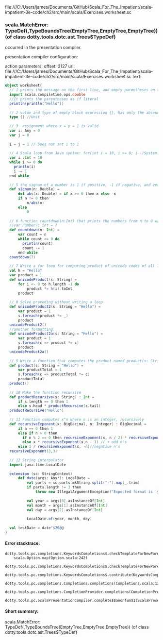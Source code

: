 file:///C:/Users/james/Documents/GitHub/Scala_For_The_Impatient/scala-impatient-3e-code/ch2/src/main/scala/Exercises.worksheet.sc
### scala.MatchError: TypeDef(<error>,TypeBoundsTree(EmptyTree,EmptyTree,EmptyTree)) (of class dotty.tools.dotc.ast.Trees$TypeDef)

occurred in the presentation compiler.

presentation compiler configuration:


action parameters:
offset: 3127
uri: file:///C:/Users/james/Documents/GitHub/Scala_For_The_Impatient/scala-impatient-3e-code/ch2/src/main/scala/Exercises.worksheet.sc
text:
```scala
object worksheet{
  // 1 prints the message on the first line, and empty parentheses on the second line
  import scala.compiletime.ops.double
  //It prints the parentheses as if literal
  println(println("Hello"))
  
  // 2 value and type of empty block expression {}, has only the absence of meaningful data
  type {} //Unit
   
  // 3  assignment where x = y = 1 is valid
  var i: Any = 0
  var j = 0
  
  i = j = 1 // Does not set i to 1
  
  // 4 Scala loop from Java syntax: for(int i = 10, i >= 0; i--)System.out.println(i);
  var i :Int = 10
  while i >= 0 do
    println(i)
    i -= 1
  end while
  
  // 5 the signum of a number is 1 if positive, -1 if negative, and zero if 0
  def signum(n: Double) =
      def abs(x: Double) = if x >= 0 then x else -x
      if n != 0 then
          n/abs(n)
      else
          0
  
  // 6 function countdown(n:Int) that prints the numbers from n to 0 w/o returning val
  //var number7: Int = 7
  def countdown(n: Int) =
      var count = n
      while count >= 0 do
        println(count)
        count -= 1
      end while
  countdown(7)    
  
  // 7 Write a for loop for computing product of unicode codes of all letters in str.
  val h = "Hello"
  var product = 1
  def unicodeProduct(s: String) =
      for i <- 0 to h.length -1 do
          product *= h(i).toInt
      product
  
  // 8 Solve preceding without writing a loop
  def unicodeProduct2(s: String = "Hello") =
      var product = 1
      s.foreach(product *= _)
      product
  unicodeProduct2()
  //another formatting
  def unicodeProduct2a(s: String = "Hello") =
      var product = 1
      s.foreach(c => product *= c)
      product
  unicodeProduct2a()
  
  // 9 Write a function that computes the product named product(s: String)
  def product(s: String = "Hello") =
      var productTotal = 1
      s.foreach(c => productTotal *= c)
      productTotal
  product()
  
  // 10 Make the function recursive
  def productRecursive(s: String) : Int =
      if s.length == 0 then 1
      else s.head * productRecursive(s.tail)
  productRecursive("Hello")        
  
  // 11 Function computes x^n where n is an integer, recursively
  def recursiveExponent(x: BigDecimal, n: Integer) : BigDecimal =
      if n == 0 then 1
      else if n > 0 then
        if n % 2 == 0 then recursiveExponent(x, n / 2) * recursiveExponent(x, n / 2) // + even n's
        else x * recursiveExponent(x,n - 1) // + odd n's
      else 1 / recursiveExponent(x, -n)//negative n's
  recursiveExponent(3,3)
  
  // 12 String interpolator
  import java.time.LocalDate
  
  extension (sc: StringContext)
      def date(args: Any*): LocalDate =
          val parts = sc.parts.mkString.split("-").map(_.trim)
          if parts.length != 3 then
              throw new IllegalArgumentException("Expected format is 'yyyy-mm-dd'.")
  
          val year = args[0].asInstanceOf[Int]
          val month = args[1].asInstanceOf[Int] 
          val day = args[2].asInstanceOf[Int]
  
          LocalDate.of(year, month, day)
  
  val testDate = date"$20@@     
}
```



#### Error stacktrace:

```
dotty.tools.pc.completions.KeywordsCompletions$.checkTemplateForNewParents$$anonfun$2(KeywordsCompletions.scala:218)
	scala.Option.map(Option.scala:242)
	dotty.tools.pc.completions.KeywordsCompletions$.checkTemplateForNewParents(KeywordsCompletions.scala:215)
	dotty.tools.pc.completions.KeywordsCompletions$.contribute(KeywordsCompletions.scala:44)
	dotty.tools.pc.completions.Completions.completions(Completions.scala:134)
	dotty.tools.pc.completions.CompletionProvider.completions(CompletionProvider.scala:93)
	dotty.tools.pc.ScalaPresentationCompiler.complete$$anonfun$1(ScalaPresentationCompiler.scala:154)
```
#### Short summary: 

scala.MatchError: TypeDef(<error>,TypeBoundsTree(EmptyTree,EmptyTree,EmptyTree)) (of class dotty.tools.dotc.ast.Trees$TypeDef)